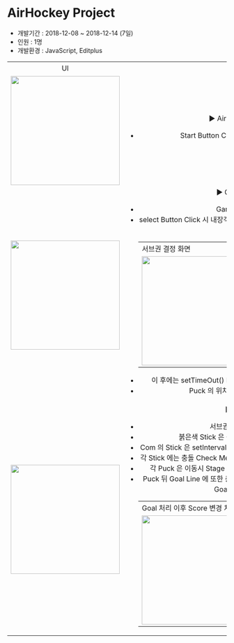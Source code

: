 <h1>AirHockey Project</h1>
<ul>
  <li>개발기간 : 2018-12-08 ~ 2018-12-14 (7일)</li>
  <li>인원 : 1명</li>
  <li>개발환경 : JavaScript, Editplus</li>
</ul>

<table style="text-align:center;">
  <tr>
    <td>UI</td>
    <td>상세 설명</td>
  </tr>
  <tr>
    <td>
    <img src="https://blogfiles.pstatic.net/MjAxOTA1MDdfMjcw/MDAxNTU3MjAzMjMzNTIz.ZvnKTGgOzd1KIudYt--pfKkR3-U1DQOptrdE9jT2xX4g.bPEXwqcROZ5gF5CBwALsjZIiaroFv4RLbl1-yhwF6mMg.PNG.phh_92/airhockey_startPage.png?type=w2" width="250px"/>
    </td>
    <td>
      ▶ AirHockey Main Page<br>
      <ul>
        <li>Start Button Click 시 Game Main Page 로 이동!</li>
      </ul>
    </td>
  </tr>
  <tr>
    <td>
    <img src="https://blogfiles.pstatic.net/MjAxOTA1MDdfODkg/MDAxNTU3MjAzMjMzMDA2.cosE2Y1wqiRG4Hi37uRoTzd8CoECTQRdOH4zCxBZXvcg.g4WxPlb2rx4cX-HDbMsKpWV5Nqi4kVDFwknwc9xML_Ug.PNG.phh_92/airhockey_gameMain.png?type=w2" width="250px"/>
    </td>
    <td>
      ▶ Game Main Page<br>
      <ul>
        <li>Game 의 서브권을 결정함</li>
        <li>select Button Click 시 내장객체 Math에 의해 추출된 난수값 (0, 1) 에 의해 서브권이 결정됨 </li>
        <table>
          <tr>
            <td colspan="2">서브권 결정 화면</td>
          </tr>
          <tr>
            <td>
            <img src="https://blogfiles.pstatic.net/MjAxOTA1MDdfNzcg/MDAxNTU3MjAzMjM0MDEz.Deu40I5FTo9dZi1hK5EPrW8c68Q4ap5WUBqVIOnc8_4g.f9F-IvDcFoyBo9fXKeFmfwg8ADSMq-RPuqtuqBZ_zxkg.PNG.phh_92/serve_com.png?type=w2" width="250px"/> 
            </td>
            <td>
              <img src="https://blogfiles.pstatic.net/MjAxOTA1MDdfMjgw/MDAxNTU3MjAzMjM0MjMx.at0j4EGPCXbpzIbuMMjNDT1v23JQO4mBbyhLIudW-AUg.kTPOxtkQScOToO8feXLyrrRbbCoNn-AkOaxf2FrbrC4g.PNG.phh_92/serve_player.png?type=w2" width="250px"/>
            </td>
          </tr>
        </table>
        <li>이 후에는 setTimeOut() Method 를 통해 div 을 제거 및 게임 시작/li>
        <li>Puck 의 위치는 서브권에 따라 다르게 설정됨</li>
      </ul>
    </td>
  </tr>
  <tr>
    <td>
    <img src="https://blogfiles.pstatic.net/MjAxOTA1MDdfMTAz/MDAxNTU3MjA0MjExMTU0.J1VdMLUXK7_cHZ8GoewasLqA537RdOzVjLcSLhszzggg.MgHbPQXdWDZKP0gxXtXNfQKTrCAmiJaQ5OzQ3RP0LzUg.PNG.phh_92/game_main.png?type=w2" width="250px"/>
    </td>
    <td>
      ▶ Game Page<br>
      <ul>
        <li>서브권이 결정되고 나서의 화면</li>
        <li>붉은색 Stick 은 Com, 파란색 Stick 은 Player 이다.</li>
        <li>Com 의 Stick 은 setInterval() Method 를 통해 일정한 속도로 좌우로 움직임.</li>
        <li>각 Stick 에는 충돌 Check Method 가 적용되어있는 Sensor 들로 감싸져 있음</li>
        <li>각 Puck 은 이동시 Stage 의 벽과 Puck 에 충돌시 속도가 조금씩 줄어듦</li>
        <li>Puck 뒤 Goal Line 에 또한 충돌 Check 가 적용된 Sensor 가 있어서 충돌시 Goal 처리 및 Score 변경됨</li>
        <table>
          <tr>
            <td colspan="2">Goal 처리 이후 Score 변경 처리 화면</td>
          </tr>
          <tr>
            <td>
            <img src="https://blogfiles.pstatic.net/MjAxOTA1MDdfNjMg/MDAxNTU3MjA0MzIyMTUz.C7PsSgY83hRLyoJNnIoM65yz_4eLkZDwVFiInLft68Ig.LpP4bbai4nRF1ohsNC9hveK8Gk-iXtRp3CXJFVTY_cEg.PNG.phh_92/Goal.png?type=w2" width="250px"/> 
            </td>
            <td>
              <img src="https://blogfiles.pstatic.net/MjAxOTA1MDdfMjA2/MDAxNTU3MjA0MzIyNDE1.aA54p_XHn0uEOcoyRq7W1vATWhX4FZc0da-pKmy1evQg.Nx-kMfIMtE5Swk_RYfPxP-ijBQ3y1ZsTjN-CgeNu-KEg.PNG.phh_92/socre.png?type=w2" width="250px"/>
            </td>
          </tr>
        </table>
      </ul>
    </td>
  </tr>
</table>
